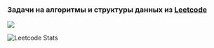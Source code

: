### Задачи на алгоритмы и структуры данных из [Leetcode](https://leetcode.com/u/vorobyevaad/)
<img src="[{BadgeURLHere}](https://img.shields.io/badge/-LeetCode-FFA116?style=for-the-badge&logo=LeetCode&logoColor=black)" />

<br>
  
![Leetcode Stats](https://leetcard.jacoblin.cool/vorobyevaad?ext=heatmap)
